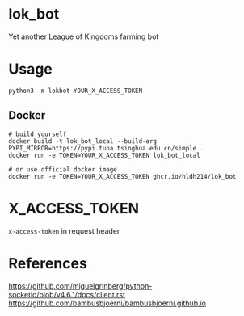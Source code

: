 # lok_bot

Yet another League of Kingdoms farming bot

# Usage

```shell
python3 -m lokbot YOUR_X_ACCESS_TOKEN
```

## Docker

```shell
# build yourself
docker build -t lok_bot_local --build-arg PYPI_MIRROR=https://pypi.tuna.tsinghua.edu.cn/simple .
docker run -e TOKEN=YOUR_X_ACCESS_TOKEN lok_bot_local

# or use official docker image
docker run -e TOKEN=YOUR_X_ACCESS_TOKEN ghcr.io/hldh214/lok_bot
```

# X_ACCESS_TOKEN

`x-access-token` in request header

# References

https://github.com/miguelgrinberg/python-socketio/blob/v4.6.1/docs/client.rst
https://github.com/bambusbjoerni/bambusbjoerni.github.io
